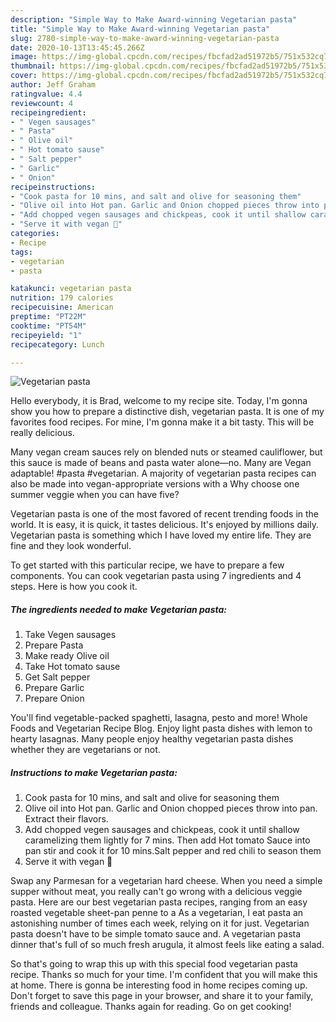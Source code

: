 ```yaml
---
description: "Simple Way to Make Award-winning Vegetarian pasta"
title: "Simple Way to Make Award-winning Vegetarian pasta"
slug: 2780-simple-way-to-make-award-winning-vegetarian-pasta
date: 2020-10-13T13:45:45.266Z
image: https://img-global.cpcdn.com/recipes/fbcfad2ad51972b5/751x532cq70/vegetarian-pasta-recipe-main-photo.jpg
thumbnail: https://img-global.cpcdn.com/recipes/fbcfad2ad51972b5/751x532cq70/vegetarian-pasta-recipe-main-photo.jpg
cover: https://img-global.cpcdn.com/recipes/fbcfad2ad51972b5/751x532cq70/vegetarian-pasta-recipe-main-photo.jpg
author: Jeff Graham
ratingvalue: 4.4
reviewcount: 4
recipeingredient:
- " Vegen sausages"
- " Pasta"
- " Olive oil"
- " Hot tomato sause"
- " Salt pepper"
- " Garlic"
- " Onion"
recipeinstructions:
- "Cook pasta for 10 mins, and salt and olive for seasoning them"
- "Olive oil into Hot pan. Garlic and Onion chopped pieces throw into pan. Extract their flavors."
- "Add chopped vegen sausages and chickpeas, cook it until shallow caramelizing them lightly for 7 mins. Then add Hot tomato Sauce into pan stir and cook it for 10 mins.Salt pepper and red chili to season them"
- "Serve it with vegan 🧀"
categories:
- Recipe
tags:
- vegetarian
- pasta

katakunci: vegetarian pasta 
nutrition: 179 calories
recipecuisine: American
preptime: "PT22M"
cooktime: "PT54M"
recipeyield: "1"
recipecategory: Lunch

---
```



![Vegetarian pasta](https://img-global.cpcdn.com/recipes/fbcfad2ad51972b5/751x532cq70/vegetarian-pasta-recipe-main-photo.jpg)

Hello everybody, it is Brad, welcome to my recipe site. Today, I'm gonna show you how to prepare a distinctive dish, vegetarian pasta. It is one of my favorites food recipes. For mine, I'm gonna make it a bit tasty. This will be really delicious.

Many vegan cream sauces rely on blended nuts or steamed cauliflower, but this sauce is made of beans and pasta water alone—no. Many are Vegan adaptable! #pasta #vegetarian. A majority of vegetarian pasta recipes can also be made into vegan-appropriate versions with a Why choose one summer veggie when you can have five?

Vegetarian pasta is one of the most favored of recent trending foods in the world. It is easy, it is quick, it tastes delicious. It's enjoyed by millions daily. Vegetarian pasta is something which I have loved my entire life. They are fine and they look wonderful.


To get started with this particular recipe, we have to prepare a few components. You can cook vegetarian pasta using 7 ingredients and 4 steps. Here is how you cook it.

<!--inarticleads1-->

##### The ingredients needed to make Vegetarian pasta:

1. Take  Vegen sausages
1. Prepare  Pasta
1. Make ready  Olive oil
1. Take  Hot tomato sause
1. Get  Salt pepper
1. Prepare  Garlic
1. Prepare  Onion


You&#39;ll find vegetable-packed spaghetti, lasagna, pesto and more! Whole Foods and Vegetarian Recipe Blog. Enjoy light pasta dishes with lemon to hearty lasagnas. Many people enjoy healthy vegetarian pasta dishes whether they are vegetarians or not. 

<!--inarticleads2-->

##### Instructions to make Vegetarian pasta:

1. Cook pasta for 10 mins, and salt and olive for seasoning them
1. Olive oil into Hot pan. Garlic and Onion chopped pieces throw into pan. Extract their flavors.
1. Add chopped vegen sausages and chickpeas, cook it until shallow caramelizing them lightly for 7 mins. Then add Hot tomato Sauce into pan stir and cook it for 10 mins.Salt pepper and red chili to season them
1. Serve it with vegan 🧀


Swap any Parmesan for a vegetarian hard cheese. When you need a simple supper without meat, you really can&#39;t go wrong with a delicious veggie pasta. Here are our best vegetarian pasta recipes, ranging from an easy roasted vegetable sheet-pan penne to a As a vegetarian, I eat pasta an astonishing number of times each week, relying on it for just. Vegetarian pasta doesn&#39;t have to be simple tomato sauce and. A vegetarian pasta dinner that&#39;s full of so much fresh arugula, it almost feels like eating a salad. 

So that's going to wrap this up with this special food vegetarian pasta recipe. Thanks so much for your time. I'm confident that you will make this at home. There is gonna be interesting food in home recipes coming up. Don't forget to save this page in your browser, and share it to your family, friends and colleague. Thanks again for reading. Go on get cooking!
